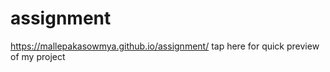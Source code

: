 # assignment

https://mallepakasowmya.github.io/assignment/ tap here for quick preview of my project
